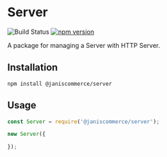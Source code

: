 # Server

![Build Status](https://github.com/janis-commerce/api/workflows/Build%20Status/badge.svg)
[![npm version](https://badge.fury.io/js/%40janiscommerce%2Fapi.svg)](https://www.npmjs.com/package/@janiscommerce/server)

A package for managing a Server with HTTP Server.

## Installation

```
npm install @janiscommerce/server
```

## Usage

```js
const Server = require('@janiscommerce/server');

new Server({

});
```